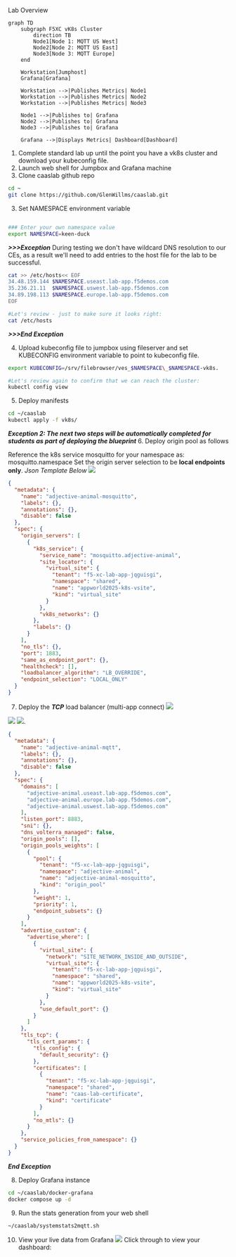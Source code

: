 
Lab Overview
```mermaid
graph TD
    subgraph F5XC vK8s Cluster
        direction TB
        Node1[Node 1: MQTT US West]
        Node2[Node 2: MQTT US East]
        Node3[Node 3: MQTT Europe]
    end

    Workstation[Jumphost]
    Grafana[Grafana]

    Workstation -->|Publishes Metrics| Node1
    Workstation -->|Publishes Metrics| Node2
    Workstation -->|Publishes Metrics| Node3

    Node1 -->|Publishes to| Grafana
    Node2 -->|Publishes to| Grafana
    Node3 -->|Publishes to| Grafana

    Grafana -->|Displays Metrics| Dashboard[Dashboard]
```

1. Complete standard lab up until the point you have a vk8s cluster and download your kubeconfig file.
3. Launch web shell for Jumpbox and Grafana machine
4. Clone caaslab github repo
```bash
cd ~
git clone https://github.com/GlenWillms/caaslab.git
```
3. Set NAMESPACE environment variable
```bash

### Enter your own namespace value
export NAMESPACE=keen-duck
```

***>>>Exception***
During testing we don't have wildcard DNS resolution to our CEs, as a result we'll need to add entries to the host file for the lab to be successful.

```bash
cat >> /etc/hosts<< EOF
34.48.159.144 $NAMESPACE.useast.lab-app.f5demos.com
35.236.21.11  $NAMESPACE.uswest.lab-app.f5demos.com
34.89.198.113 $NAMESPACE.europe.lab-app.f5demos.com
EOF

#Let's review - just to make sure it looks right:
cat /etc/hosts
```
***>>>End Exception***

4. Upload kubeconfig file to jumpbox using fileserver and set KUBECONFIG environment variable to point to kubeconfig file.
```bash
export KUBECONFIG=/srv/filebrowser/ves_$NAMESPACE\_$NAMESPACE-vk8s.

#Let's review again to confirm that we can reach the cluster:
kubectl config view
```

5. Deploy manifests
```bash
cd ~/caaslab
kubectl apply -f vk8s/
```

***Exception 2: The next two steps will be automatically completed for students as part of deploying the blueprint***
6. Deploy origin pool as follows

Reference the k8s service mosquitto for your namespace as: mosquitto.namespace
Set the origin server selection to be **local endpoints only**.  *Json Template Below*
![](raw/98d62cf933fd847508332dc207d48fba.png)

```json
{
  "metadata": {
    "name": "adjective-animal-mosquitto",
    "labels": {},
    "annotations": {},
    "disable": false
  },
  "spec": {
    "origin_servers": [
      {
        "k8s_service": {
          "service_name": "mosquitto.adjective-animal",
          "site_locator": {
            "virtual_site": {
              "tenant": "f5-xc-lab-app-jqguisgi",
              "namespace": "shared",
              "name": "appworld2025-k8s-vsite",
              "kind": "virtual_site"
            }
          },
          "vk8s_networks": {}
        },
        "labels": {}
      }
    ],
    "no_tls": {},
    "port": 1883,
    "same_as_endpoint_port": {},
    "healthcheck": [],
    "loadbalancer_algorithm": "LB_OVERRIDE",
    "endpoint_selection": "LOCAL_ONLY"
  }
}
```

7. Deploy the ***TCP*** load balancer (multi-app connect)
![](raw/407e60824b9d9c16e492ac79b40b0877.png)

![](raw/1b5049ae5c2eda1e3d633f02d7c8615c.png)
![](raw/cde7918b7e608cb4f5152352e9b25da4.png).

```json
{
  "metadata": {
    "name": "adjective-animal-mqtt",
    "labels": {},
    "annotations": {},
    "disable": false
  },
  "spec": {
    "domains": [
      "adjective-animal.useast.lab-app.f5demos.com",
      "adjective-animal.europe.lab-app.f5demos.com",
      "adjective-animal.uswest.lab-app.f5demos.com"
    ],
    "listen_port": 8883,
    "sni": {},
    "dns_volterra_managed": false,
    "origin_pools": [],
    "origin_pools_weights": [
      {
        "pool": {
          "tenant": "f5-xc-lab-app-jqguisgi",
          "namespace": "adjective-animal",
          "name": "adjective-animal-mosquitto",
          "kind": "origin_pool"
        },
        "weight": 1,
        "priority": 1,
        "endpoint_subsets": {}
      }
    ],
    "advertise_custom": {
      "advertise_where": [
        {
          "virtual_site": {
            "network": "SITE_NETWORK_INSIDE_AND_OUTSIDE",
            "virtual_site": {
              "tenant": "f5-xc-lab-app-jqguisgi",
              "namespace": "shared",
              "name": "appworld2025-k8s-vsite",
              "kind": "virtual_site"
            }
          },
          "use_default_port": {}
        }
      ]
    },
    "tls_tcp": {
      "tls_cert_params": {
        "tls_config": {
          "default_security": {}
        },
        "certificates": [
          {
            "tenant": "f5-xc-lab-app-jqguisgi",
            "namespace": "shared",
            "name": "caas-lab-certificate",
            "kind": "certificate"
          }
        ],
        "no_mtls": {}
      }
    },
    "service_policies_from_namespace": {}
  }
}
```
***End Exception***

8. Deploy Grafana instance
```bash
cd ~/caaslab/docker-grafana
docker compose up -d
```
9. Run the stats generation from your web shell
```bash
~/caaslab/systemstats2mqtt.sh
```

10. View your live data from Grafana
 ![](raw/99141fc9529f2d0d566f1f1f9d8b28cb.png)
Click through to view your dashboard:



